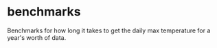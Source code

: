 # benchmarks
Benchmarks for how long it takes to get the daily max temperature for a year's worth of data.
